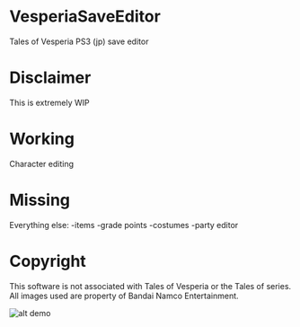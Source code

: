 # VesperiaSaveEditor
Tales of Vesperia PS3 (jp) save editor

# Disclaimer
This is extremely WIP

# Working
Character editing

# Missing
Everything else:
-items
-grade points
-costumes
-party editor

# Copyright
This software is not associated with Tales of Vesperia or the Tales of series. All images used are property of Bandai Namco Entertainment.

![alt demo](https://raw.githubusercontent.com/pyoung21/VesperiaSaveEditor/master/demo.png)
